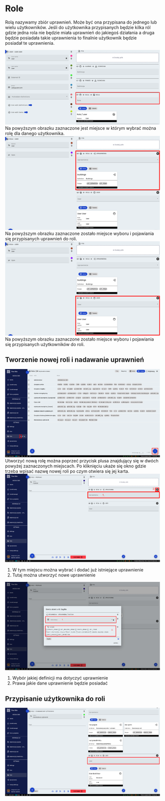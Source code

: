# Role
Rolą nazywamy zbiór uprawnień. Może być ona przypisana do jednego lub wielu użytkowników. Jeśli do użytkownika przypisanych będzie kilka ról gdzie jedna rola nie będzie miała uprawnień do jakiegoś działania a druga będzie posiadała takie uprawnienia to finalnie użytkownik będzie posiadał te uprawnienia. 

![Miejsce przypisania roli](images/rola-w-user.png)
Na powyższym obrazku zaznaczone jest miejsce w którym wybrać można rolę dla danego użytkownika. 
![Uprawnienia w roli](images/upraw-w-rola.png)
Na powyższym obrazku zaznaczone zostało miejsce wyboru i pojawiania się przypisanych uprawnień do roli.
![Użytkownicy w roli](images/user-w-rola.png)
Na powyższym obrazku zaznaczone zostało miejsce wyboru i pojawiania się przypisanych użytkowników do roli.

## Tworzenie nowej roli i nadawanie uprawnień 
![Dodawanie nowej roli](images/nowa-rola.png)
Utworzyć nową rolę można poprzeć przycisk plusa znajdujący się w dwóch powyżej zaznaczonych miejscach. Po kliknięciu ukaże się okno gdzie trzeba wpisać nazwę nowej roli po czym otwiera się jej karta.
![Dodanie uprawnień do roli](images/dodanie-uprawnien.png)
1. W tym miejscu można wybrać i dodać już istniejące uprawnienie
2. Tutaj można utworzyć nowe uprawnienie

![Stworzenie uprawnienia w roli](images/nowe-uprawnienie-w-roli.png)
1. Wybór jakiej definicji ma dotyczyć uprawnienie
2. Prawa jakie dane uprawnienie będzie posiadać

## Przypisanie użytkownika do roli
![Przypisanie użytkownika](images/przypisanie-usera-rola.png)
